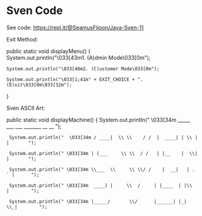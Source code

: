 # Sven Code

See code: https://repl.it/@SeamusFiloon/Java-Sven-11

Exit Method:

public static void displayMenu()
  {  
    System.out.println("\033[43m1. (A)dmin Mode\033[0m");
    
    System.out.println("\033[46m2. (C)ustomer Mode\033[0m");
    
    System.out.println("\033[1;41m" + EXIT_CHOICE + ". (E)xit\033[0m\033[32m");
  }

Sven ASCII Art:

 public static void displayMachine()
  {
    System.out.println("  \033[34m  _____   ___     ___  _______  __  __           ");
     
     System.out.println("  \033[34m / ____|  \\ \\    / /  |  ____| | \\ | |       ");
     
     System.out.println(" \033[34m | (___     \\ \\  / /   | |__    |  \\| |       ");
     
     System.out.println(" \033[34m \\___  \\     \\ \\/ /    |  __|   | . ` |      ");
     
     System.out.println(" \033[34m  ____) |     \\  /     | |____  | |\\  |        ");
     
     System.out.println(" \033[34m |_____/       \\/      |______| |_| \\_|        ");

